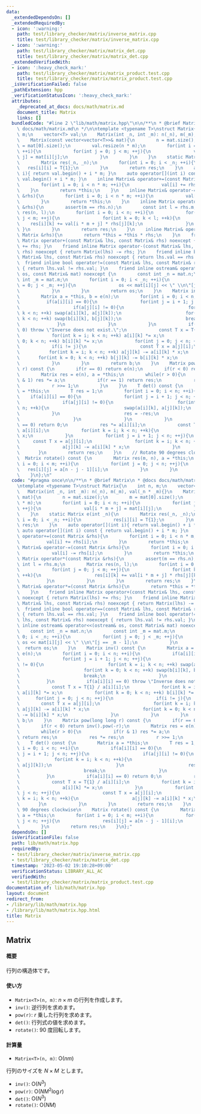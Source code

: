 ```yaml
---
data:
  _extendedDependsOn: []
  _extendedRequiredBy:
  - icon: ':warning:'
    path: test/library_checker/matrix/inverse_matrix.cpp
    title: test/library_checker/matrix/inverse_matrix.cpp
  - icon: ':warning:'
    path: test/library_checker/matrix/matrix_det.cpp
    title: test/library_checker/matrix/matrix_det.cpp
  _extendedVerifiedWith:
  - icon: ':heavy_check_mark:'
    path: test/library_checker/matrix/matrix_product.test.cpp
    title: test/library_checker/matrix/matrix_product.test.cpp
  _isVerificationFailed: false
  _pathExtension: hpp
  _verificationStatusIcon: ':heavy_check_mark:'
  attributes:
    _deprecated_at_docs: docs/math/matrix.md
    document_title: Matrix
    links: []
  bundledCode: "#line 2 \"lib/math/matrix.hpp\"\n\n/**\n * @brief Matrix\n * @docs\
    \ docs/math/matrix.md\n */\n\ntemplate <typename T>\nstruct Matrix{\n    int n,\
    \ m;\n    vector<T> val;\n    Matrix(int _n, int _m): n(_n), m(_m), val(_n * _m){}\n\
    \    Matrix(const vector<vector<T>>& mat){\n        n = mat.size();\n        m\
    \ = mat[0].size();\n        val.resize(n * m);\n        for(int i = 0; i < n;\
    \ ++i){\n            for(int j = 0; j < m; ++j){\n                val[i * m +\
    \ j] = mat[i][j];\n            }\n        }\n    }\n    static Matrix e(int _n){\n\
    \        Matrix res(_n, _n);\n        for(int i = 0; i < _n; ++i){\n         \
    \   res[i][i] = T{1};\n        }\n        return res;\n    }\n    auto operator[](int\
    \ i){ return val.begin() + i * m; }\n    auto operator[](int i) const { return\
    \ val.begin() + i * m; }\n    inline Matrix& operator+=(const Matrix &rhs){\n\
    \        for(int i = 0; i < n * m; ++i){\n            val[i] += rhs[i];\n    \
    \    }\n        return *this;\n    }\n    inline Matrix& operator-=(const Matrix\
    \ &rhs){\n        for(int i = 0; i < n * m; ++i){\n            val[i] -= rhs[i];\n\
    \        }\n        return *this;\n    }\n    inline Matrix operator*(const Matrix\
    \ &rhs){\n        assert(m == rhs.n);\n        const int l = rhs.m;\n        Matrix\
    \ res(n, l);\n        for(int i = 0; i < n; ++i){\n            for(int j = 0;\
    \ j < m; ++j){\n                for(int k = 0; k < l; ++k){\n                \
    \    res[i][k] += val[i * m + j] * rhs[j][k];\n                }\n           \
    \ }\n        }\n        return res;\n    }\n    inline Matrix& operator*=(const\
    \ Matrix &rhs){\n        return *this = *this * rhs;\n    }\n    friend inline\
    \ Matrix operator+(const Matrix& lhs, const Matrix& rhs) noexcept { return Matrix(lhs)\
    \ += rhs; }\n    friend inline Matrix operator-(const Matrix& lhs, const Matrix&\
    \ rhs) noexcept { return Matrix(lhs) -= rhs; }\n    friend inline bool operator==(const\
    \ Matrix& lhs, const Matrix& rhs) noexcept { return lhs.val == rhs.val; }\n  \
    \  friend inline bool operator!=(const Matrix& lhs, const Matrix& rhs) noexcept\
    \ { return lhs.val != rhs.val; }\n    friend inline ostream& operator<<(ostream&\
    \ os, const Matrix& mat) noexcept {\n        const int _n = mat.n;\n        const\
    \ int _m = mat.m;\n        for(int i = 0; i < _n; ++i){\n            for(int j\
    \ = 0; j < _m; ++j){\n                os << mat[i][j] << \" \\n\"[j == _m - 1];\n\
    \            }\n        }\n        return os;\n    }\n    Matrix inv() const {\n\
    \        Matrix a = *this, b = e(n);\n        for(int i = 0; i < n; ++i){\n  \
    \          if(a[i][i] == 0){\n                for(int j = i + 1; j < n; ++j){\n\
    \                    if(a[j][i] != 0){\n                        for(int k = i;\
    \ k < n; ++k) swap(a[i][k], a[j][k]);\n                        for(int k = 0;\
    \ k < n; ++k) swap(b[i][k], b[j][k]);\n                        break;\n      \
    \              }\n                }\n            }\n            if(a[i][i] ==\
    \ 0) throw \"Inverse does not exist.\";\n            const T x = T{1} / a[i][i];\n\
    \            for(int k = i; k < n; ++k) a[i][k] *= x;\n            for(int k =\
    \ 0; k < n; ++k) b[i][k] *= x;\n            for(int j = 0; j < n; ++j){\n    \
    \            if(i != j){\n                    const T x = a[j][i];\n         \
    \           for(int k = i; k < n; ++k) a[j][k] -= a[i][k] * x;\n             \
    \       for(int k = 0; k < n; ++k) b[j][k] -= b[i][k] * x;\n                }\n\
    \            }\n        }\n        return b;\n    }\n    Matrix pow(long long\
    \ r) const {\n        if(r == 0) return e(n);\n        if(r < 0) return inv().pow(-r);\n\
    \        Matrix res = e(n), a = *this;\n        while(r > 0){\n            if(r\
    \ & 1) res *= a;\n            if(r == 1) return res;\n            res *= res;\n\
    \            r >>= 1;\n        }\n    }\n    T det() const {\n        Matrix a\
    \ = *this;\n        T res = 1;\n        for(int i = 0; i < n; ++i){\n        \
    \    if(a[i][i] == 0){\n                for(int j = i + 1; j < n; ++j){\n    \
    \                if(a[j][i] != 0){\n                        for(int k = i; k <\
    \ n; ++k){\n                            swap(a[i][k], a[j][k]);\n            \
    \            }\n                        res = -res;\n                        break;\n\
    \                    }\n                }\n            }\n            if(a[i][i]\
    \ == 0) return 0;\n            res *= a[i][i];\n            const T x = T{1} /\
    \ a[i][i];\n            for(int k = i; k < n; ++k){\n                a[i][k] *=\
    \ x;\n            }\n            for(int j = i + 1; j < n; ++j){\n           \
    \     const T x = a[j][i];\n                for(int k = i; k < n; ++k){\n    \
    \                a[j][k] -= a[i][k] * x;\n                }\n            }\n \
    \       }\n        return res;\n    }\n    // Rotate 90 degrees clockwise\n  \
    \  Matrix rotate() const {\n        Matrix res(m, n), a = *this;\n        for(int\
    \ i = 0; i < m; ++i){\n            for(int j = 0; j < n; ++j){\n             \
    \   res[i][j] = a[n - j - 1][i];\n            }\n        }\n        return res;\n\
    \    }\n};\n"
  code: "#pragma once\n\n/**\n * @brief Matrix\n * @docs docs/math/matrix.md\n */\n\
    \ntemplate <typename T>\nstruct Matrix{\n    int n, m;\n    vector<T> val;\n \
    \   Matrix(int _n, int _m): n(_n), m(_m), val(_n * _m){}\n    Matrix(const vector<vector<T>>&\
    \ mat){\n        n = mat.size();\n        m = mat[0].size();\n        val.resize(n\
    \ * m);\n        for(int i = 0; i < n; ++i){\n            for(int j = 0; j < m;\
    \ ++j){\n                val[i * m + j] = mat[i][j];\n            }\n        }\n\
    \    }\n    static Matrix e(int _n){\n        Matrix res(_n, _n);\n        for(int\
    \ i = 0; i < _n; ++i){\n            res[i][i] = T{1};\n        }\n        return\
    \ res;\n    }\n    auto operator[](int i){ return val.begin() + i * m; }\n   \
    \ auto operator[](int i) const { return val.begin() + i * m; }\n    inline Matrix&\
    \ operator+=(const Matrix &rhs){\n        for(int i = 0; i < n * m; ++i){\n  \
    \          val[i] += rhs[i];\n        }\n        return *this;\n    }\n    inline\
    \ Matrix& operator-=(const Matrix &rhs){\n        for(int i = 0; i < n * m; ++i){\n\
    \            val[i] -= rhs[i];\n        }\n        return *this;\n    }\n    inline\
    \ Matrix operator*(const Matrix &rhs){\n        assert(m == rhs.n);\n        const\
    \ int l = rhs.m;\n        Matrix res(n, l);\n        for(int i = 0; i < n; ++i){\n\
    \            for(int j = 0; j < m; ++j){\n                for(int k = 0; k < l;\
    \ ++k){\n                    res[i][k] += val[i * m + j] * rhs[j][k];\n      \
    \          }\n            }\n        }\n        return res;\n    }\n    inline\
    \ Matrix& operator*=(const Matrix &rhs){\n        return *this = *this * rhs;\n\
    \    }\n    friend inline Matrix operator+(const Matrix& lhs, const Matrix& rhs)\
    \ noexcept { return Matrix(lhs) += rhs; }\n    friend inline Matrix operator-(const\
    \ Matrix& lhs, const Matrix& rhs) noexcept { return Matrix(lhs) -= rhs; }\n  \
    \  friend inline bool operator==(const Matrix& lhs, const Matrix& rhs) noexcept\
    \ { return lhs.val == rhs.val; }\n    friend inline bool operator!=(const Matrix&\
    \ lhs, const Matrix& rhs) noexcept { return lhs.val != rhs.val; }\n    friend\
    \ inline ostream& operator<<(ostream& os, const Matrix& mat) noexcept {\n    \
    \    const int _n = mat.n;\n        const int _m = mat.m;\n        for(int i =\
    \ 0; i < _n; ++i){\n            for(int j = 0; j < _m; ++j){\n               \
    \ os << mat[i][j] << \" \\n\"[j == _m - 1];\n            }\n        }\n      \
    \  return os;\n    }\n    Matrix inv() const {\n        Matrix a = *this, b =\
    \ e(n);\n        for(int i = 0; i < n; ++i){\n            if(a[i][i] == 0){\n\
    \                for(int j = i + 1; j < n; ++j){\n                    if(a[j][i]\
    \ != 0){\n                        for(int k = i; k < n; ++k) swap(a[i][k], a[j][k]);\n\
    \                        for(int k = 0; k < n; ++k) swap(b[i][k], b[j][k]);\n\
    \                        break;\n                    }\n                }\n  \
    \          }\n            if(a[i][i] == 0) throw \"Inverse does not exist.\";\n\
    \            const T x = T{1} / a[i][i];\n            for(int k = i; k < n; ++k)\
    \ a[i][k] *= x;\n            for(int k = 0; k < n; ++k) b[i][k] *= x;\n      \
    \      for(int j = 0; j < n; ++j){\n                if(i != j){\n            \
    \        const T x = a[j][i];\n                    for(int k = i; k < n; ++k)\
    \ a[j][k] -= a[i][k] * x;\n                    for(int k = 0; k < n; ++k) b[j][k]\
    \ -= b[i][k] * x;\n                }\n            }\n        }\n        return\
    \ b;\n    }\n    Matrix pow(long long r) const {\n        if(r == 0) return e(n);\n\
    \        if(r < 0) return inv().pow(-r);\n        Matrix res = e(n), a = *this;\n\
    \        while(r > 0){\n            if(r & 1) res *= a;\n            if(r == 1)\
    \ return res;\n            res *= res;\n            r >>= 1;\n        }\n    }\n\
    \    T det() const {\n        Matrix a = *this;\n        T res = 1;\n        for(int\
    \ i = 0; i < n; ++i){\n            if(a[i][i] == 0){\n                for(int\
    \ j = i + 1; j < n; ++j){\n                    if(a[j][i] != 0){\n           \
    \             for(int k = i; k < n; ++k){\n                            swap(a[i][k],\
    \ a[j][k]);\n                        }\n                        res = -res;\n\
    \                        break;\n                    }\n                }\n  \
    \          }\n            if(a[i][i] == 0) return 0;\n            res *= a[i][i];\n\
    \            const T x = T{1} / a[i][i];\n            for(int k = i; k < n; ++k){\n\
    \                a[i][k] *= x;\n            }\n            for(int j = i + 1;\
    \ j < n; ++j){\n                const T x = a[j][i];\n                for(int\
    \ k = i; k < n; ++k){\n                    a[j][k] -= a[i][k] * x;\n         \
    \       }\n            }\n        }\n        return res;\n    }\n    // Rotate\
    \ 90 degrees clockwise\n    Matrix rotate() const {\n        Matrix res(m, n),\
    \ a = *this;\n        for(int i = 0; i < m; ++i){\n            for(int j = 0;\
    \ j < n; ++j){\n                res[i][j] = a[n - j - 1][i];\n            }\n\
    \        }\n        return res;\n    }\n};"
  dependsOn: []
  isVerificationFile: false
  path: lib/math/matrix.hpp
  requiredBy:
  - test/library_checker/matrix/inverse_matrix.cpp
  - test/library_checker/matrix/matrix_det.cpp
  timestamp: '2023-05-02 19:10:28+09:00'
  verificationStatus: LIBRARY_ALL_AC
  verifiedWith:
  - test/library_checker/matrix/matrix_product.test.cpp
documentation_of: lib/math/matrix.hpp
layout: document
redirect_from:
- /library/lib/math/matrix.hpp
- /library/lib/math/matrix.hpp.html
title: Matrix
---
```

## Matrix

#### 概要

行列の構造体です。

#### 使い方

- `Matrix<T>(n, m)`: $n \times m$ の行列を作成します。
- `inv()`: 逆行列を求めます。
- `pow(r)`: $r$ 乗した行列を求めます。
- `det()`: 行列式の値を求めます。
- `rotate()`: $90$ 度回転します。

#### 計算量

- `Matrix<T>(n, m)`: $\mathrm{O}(nm)$

行列のサイズを $N \times M$ とします。

- `inv()`: $\mathrm{O}(N^3)$
- `pow(r)`: $\mathrm{O}(NM^2 \log r)$
- `det()`: $\mathrm{O}(N^3)$
- `rotate()`: $\mathrm{O}(NM)$
